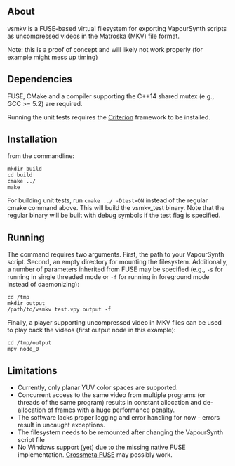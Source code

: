 ## About

vsmkv is a FUSE-based virtual filesystem for exporting VapourSynth scripts as uncompressed videos in the Matroska (MKV) file format.

Note: this is a proof of concept and will likely not work properly (for example might mess up timing)

## Dependencies

FUSE, CMake and a compiler supporting the C++14 shared mutex (e.g., GCC >= 5.2) are required.

Running the unit tests requires the [Criterion](https://github.com/Snaipe/Criterion) framework to be installed.

## Installation

from the commandline:

```commandline
mkdir build
cd build
cmake ../
make
```

For building unit tests, run `cmake ../ -Dtest=ON` instead of the regular cmake command above. This will build the vsmkv_test binary. Note that the regular binary will be built with debug symbols if the test flag is specified.

## Running

The command requires two arguments. First, the path to your VapourSynth script. Second, an empty directory for mounting the filesystem. Additionally, a number of parameters inherited from FUSE may be specified (e.g., `-s` for running in single threaded mode or `-f` for running in foreground mode instead of daemonizing):

```commandline
cd /tmp
mkdir output
/path/to/vsmkv test.vpy output -f
```

Finally, a player supporting uncompressed video in MKV files can be used to play back the videos (first output node in this example):

```commandline
cd /tmp/output
mpv node_0
```

## Limitations

- Currently, only planar YUV color spaces are supported.
- Concurrent access to the same video from multiple programs (or threads of the same program) results in constant allocation and de-allocation of frames with a huge performance penalty.
- The software lacks proper logging and error handling for now - errors result in uncaught exceptions.
- The filesystem needs to be remounted after changing the VapourSynth script file
- No Windows support (yet) due to the missing native FUSE implementation. [Crossmeta FUSE](https://github.com/crossmeta/cxfuse) may possibly work.

